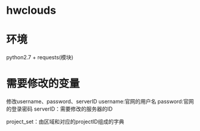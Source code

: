 # hwclouds

# 环境
python2.7 + requests(模块) 


# 需要修改的变量
修改username、password、serverID
username:官网的用户名
password:官网的登录密码
serverID：需要修改的服务器的ID

project_set：由区域和对应的projectID组成的字典


